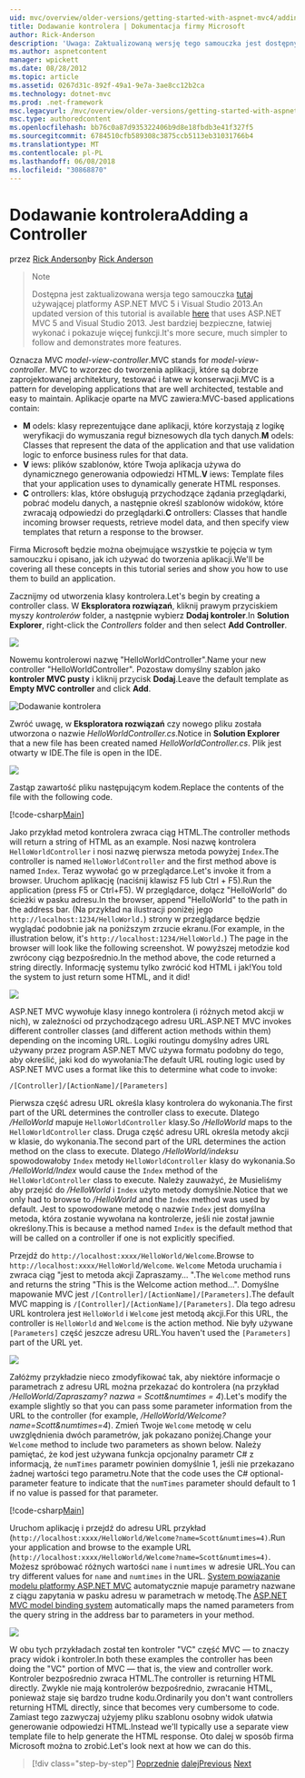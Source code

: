 ```yaml
---
uid: mvc/overview/older-versions/getting-started-with-aspnet-mvc4/adding-a-controller
title: Dodawanie kontrolera | Dokumentacja firmy Microsoft
author: Rick-Anderson
description: 'Uwaga: Zaktualizowaną wersję tego samouczka jest dostępnych tutaj używającej platformy ASP.NET MVC 5 i Visual Studio 2013. Jest bardziej bezpieczne, znacznie prostsza do wykonania i demonstracją...'
ms.author: aspnetcontent
manager: wpickett
ms.date: 08/28/2012
ms.topic: article
ms.assetid: 0267d31c-892f-49a1-9e7a-3ae8cc12b2ca
ms.technology: dotnet-mvc
ms.prod: .net-framework
msc.legacyurl: /mvc/overview/older-versions/getting-started-with-aspnet-mvc4/adding-a-controller
msc.type: authoredcontent
ms.openlocfilehash: bb76c0a87d935322406b9d8e18fbdb3e41f327f5
ms.sourcegitcommit: 6784510cfb589308c3875ccb5113eb31031766b4
ms.translationtype: MT
ms.contentlocale: pl-PL
ms.lasthandoff: 06/08/2018
ms.locfileid: "30868870"
---
```

<a name="adding-a-controller"></a><span data-ttu-id="23b9f-104">Dodawanie kontrolera</span><span class="sxs-lookup"><span data-stu-id="23b9f-104">Adding a Controller</span></span>
====================
<span data-ttu-id="23b9f-105">przez [Rick Anderson](https://github.com/Rick-Anderson)</span><span class="sxs-lookup"><span data-stu-id="23b9f-105">by [Rick Anderson](https://github.com/Rick-Anderson)</span></span>

> > [!NOTE]
> > <span data-ttu-id="23b9f-106">Dostępna jest zaktualizowana wersja tego samouczka [tutaj](../../getting-started/introduction/getting-started.md) używającej platformy ASP.NET MVC 5 i Visual Studio 2013.</span><span class="sxs-lookup"><span data-stu-id="23b9f-106">An updated version of this tutorial is available [here](../../getting-started/introduction/getting-started.md) that uses ASP.NET MVC 5 and Visual Studio 2013.</span></span> <span data-ttu-id="23b9f-107">Jest bardziej bezpieczne, łatwiej wykonać i pokazuje więcej funkcji.</span><span class="sxs-lookup"><span data-stu-id="23b9f-107">It's more secure, much simpler to follow and demonstrates more features.</span></span>


<span data-ttu-id="23b9f-108">Oznacza MVC *model-view-controller*.</span><span class="sxs-lookup"><span data-stu-id="23b9f-108">MVC stands for *model-view-controller*.</span></span> <span data-ttu-id="23b9f-109">MVC to wzorzec do tworzenia aplikacji, które są dobrze zaprojektowanej architektury, testować i łatwe w konserwacji.</span><span class="sxs-lookup"><span data-stu-id="23b9f-109">MVC is a pattern for developing applications that are well architected, testable and easy to maintain.</span></span> <span data-ttu-id="23b9f-110">Aplikacje oparte na MVC zawiera:</span><span class="sxs-lookup"><span data-stu-id="23b9f-110">MVC-based applications contain:</span></span>

- <span data-ttu-id="23b9f-111">**M** odels: klasy reprezentujące dane aplikacji, które korzystają z logikę weryfikacji do wymuszania reguł biznesowych dla tych danych.</span><span class="sxs-lookup"><span data-stu-id="23b9f-111">**M** odels: Classes that represent the data of the application and that use validation logic to enforce business rules for that data.</span></span>
- <span data-ttu-id="23b9f-112">**V** iews: plików szablonów, które Twoja aplikacja używa do dynamicznego generowania odpowiedzi HTML.</span><span class="sxs-lookup"><span data-stu-id="23b9f-112">**V** iews: Template files that your application uses to dynamically generate HTML responses.</span></span>
- <span data-ttu-id="23b9f-113">**C** ontrollers: klas, które obsługują przychodzące żądania przeglądarki, pobrać modelu danych, a następnie określ szablonów widoków, które zwracają odpowiedzi do przeglądarki.</span><span class="sxs-lookup"><span data-stu-id="23b9f-113">**C** ontrollers: Classes that handle incoming browser requests, retrieve model data, and then specify view templates that return a response to the browser.</span></span>

<span data-ttu-id="23b9f-114">Firma Microsoft będzie można obejmujące wszystkie te pojęcia w tym samouczku i opisano, jak ich używać do tworzenia aplikacji.</span><span class="sxs-lookup"><span data-stu-id="23b9f-114">We'll be covering all these concepts in this tutorial series and show you how to use them to build an application.</span></span>

<span data-ttu-id="23b9f-115">Zacznijmy od utworzenia klasy kontrolera.</span><span class="sxs-lookup"><span data-stu-id="23b9f-115">Let's begin by creating a controller class.</span></span> <span data-ttu-id="23b9f-116">W **Eksploratora rozwiązań**, kliknij prawym przyciskiem myszy *kontrolerów* folder, a następnie wybierz **Dodaj kontroler**.</span><span class="sxs-lookup"><span data-stu-id="23b9f-116">In **Solution Explorer**, right-click the *Controllers* folder and then select **Add Controller**.</span></span>

![](adding-a-controller/_static/image1.png)

<span data-ttu-id="23b9f-117">Nowemu kontrolerowi nazwę &quot;HelloWorldController&quot;.</span><span class="sxs-lookup"><span data-stu-id="23b9f-117">Name your new controller &quot;HelloWorldController&quot;.</span></span> <span data-ttu-id="23b9f-118">Pozostaw domyślny szablon jako **kontroler MVC pusty** i kliknij przycisk **Dodaj**.</span><span class="sxs-lookup"><span data-stu-id="23b9f-118">Leave the default template as **Empty MVC controller** and click **Add**.</span></span>

![Dodawanie kontrolera](adding-a-controller/_static/image2.png)

<span data-ttu-id="23b9f-120">Zwróć uwagę, w **Eksploratora rozwiązań** czy nowego pliku została utworzona o nazwie *HelloWorldController.cs*.</span><span class="sxs-lookup"><span data-stu-id="23b9f-120">Notice in **Solution Explorer** that a new file has been created named *HelloWorldController.cs*.</span></span> <span data-ttu-id="23b9f-121">Plik jest otwarty w IDE.</span><span class="sxs-lookup"><span data-stu-id="23b9f-121">The file is open in the IDE.</span></span>

![](adding-a-controller/_static/image3.png)

<span data-ttu-id="23b9f-122">Zastąp zawartość pliku następującym kodem.</span><span class="sxs-lookup"><span data-stu-id="23b9f-122">Replace the contents of the file with the following code.</span></span>

[!code-csharp[Main](adding-a-controller/samples/sample1.cs)]

<span data-ttu-id="23b9f-123">Jako przykład metod kontrolera zwraca ciąg HTML.</span><span class="sxs-lookup"><span data-stu-id="23b9f-123">The controller methods will return a string of HTML as an example.</span></span> <span data-ttu-id="23b9f-124">Nosi nazwę kontrolera `HelloWorldController` i nosi nazwę pierwsza metoda powyżej `Index`.</span><span class="sxs-lookup"><span data-stu-id="23b9f-124">The controller is named `HelloWorldController` and the first method above is named `Index`.</span></span> <span data-ttu-id="23b9f-125">Teraz wywołać go w przeglądarce.</span><span class="sxs-lookup"><span data-stu-id="23b9f-125">Let's invoke it from a browser.</span></span> <span data-ttu-id="23b9f-126">Uruchom aplikację (naciśnij klawisz F5 lub Ctrl + F5).</span><span class="sxs-lookup"><span data-stu-id="23b9f-126">Run the application (press F5 or Ctrl+F5).</span></span> <span data-ttu-id="23b9f-127">W przeglądarce, dołącz &quot;HelloWorld&quot; do ścieżki w pasku adresu.</span><span class="sxs-lookup"><span data-stu-id="23b9f-127">In the browser, append &quot;HelloWorld&quot; to the path in the address bar.</span></span> <span data-ttu-id="23b9f-128">(Na przykład na ilustracji poniżej jego `http://localhost:1234/HelloWorld.`) strony w przeglądarce będzie wyglądać podobnie jak na poniższym zrzucie ekranu.</span><span class="sxs-lookup"><span data-stu-id="23b9f-128">(For example, in the illustration below, it's `http://localhost:1234/HelloWorld.`) The page in the browser will look like the following screenshot.</span></span> <span data-ttu-id="23b9f-129">W powyższej metodzie kod zwrócony ciąg bezpośrednio.</span><span class="sxs-lookup"><span data-stu-id="23b9f-129">In the method above, the code returned a string directly.</span></span> <span data-ttu-id="23b9f-130">Informację systemu tylko zwrócić kod HTML i jak!</span><span class="sxs-lookup"><span data-stu-id="23b9f-130">You told the system to just return some HTML, and it did!</span></span>

![](adding-a-controller/_static/image4.png)

<span data-ttu-id="23b9f-131">ASP.NET MVC wywołuje klasy innego kontrolera (i różnych metod akcji w nich), w zależności od przychodzącego adresu URL.</span><span class="sxs-lookup"><span data-stu-id="23b9f-131">ASP.NET MVC invokes different controller classes (and different action methods within them) depending on the incoming URL.</span></span> <span data-ttu-id="23b9f-132">Logiki routingu domyślny adres URL używany przez program ASP.NET MVC używa formatu podobny do tego, aby określić, jaki kod do wywołania:</span><span class="sxs-lookup"><span data-stu-id="23b9f-132">The default URL routing logic used by ASP.NET MVC uses a format like this to determine what code to invoke:</span></span>

`/[Controller]/[ActionName]/[Parameters]`

<span data-ttu-id="23b9f-133">Pierwsza część adresu URL określa klasy kontrolera do wykonania.</span><span class="sxs-lookup"><span data-stu-id="23b9f-133">The first part of the URL determines the controller class to execute.</span></span> <span data-ttu-id="23b9f-134">Dlatego */HelloWorld* mapuje `HelloWorldController` klasy.</span><span class="sxs-lookup"><span data-stu-id="23b9f-134">So */HelloWorld* maps to the `HelloWorldController` class.</span></span> <span data-ttu-id="23b9f-135">Druga część adresu URL określa metody akcji w klasie, do wykonania.</span><span class="sxs-lookup"><span data-stu-id="23b9f-135">The second part of the URL determines the action method on the class to execute.</span></span> <span data-ttu-id="23b9f-136">Dlatego */HelloWorld/indeksu* spowodowałoby `Index` metody `HelloWorldController` klasy do wykonania.</span><span class="sxs-lookup"><span data-stu-id="23b9f-136">So */HelloWorld/Index* would cause the `Index` method of the `HelloWorldController` class to execute.</span></span> <span data-ttu-id="23b9f-137">Należy zauważyć, że Musieliśmy aby przejść do */HelloWorld* i `Index` użyto metody domyślnie.</span><span class="sxs-lookup"><span data-stu-id="23b9f-137">Notice that we only had to browse to */HelloWorld* and the `Index` method was used by default.</span></span> <span data-ttu-id="23b9f-138">Jest to spowodowane metodę o nazwie `Index` jest domyślna metoda, która zostanie wywołana na kontrolerze, jeśli nie został jawnie określony.</span><span class="sxs-lookup"><span data-stu-id="23b9f-138">This is because a method named `Index` is the default method that will be called on a controller if one is not explicitly specified.</span></span>

<span data-ttu-id="23b9f-139">Przejdź do `http://localhost:xxxx/HelloWorld/Welcome`.</span><span class="sxs-lookup"><span data-stu-id="23b9f-139">Browse to `http://localhost:xxxx/HelloWorld/Welcome`.</span></span> <span data-ttu-id="23b9f-140">`Welcome` Metoda uruchamia i zwraca ciąg &quot;jest to metoda akcji Zapraszamy... &quot;.</span><span class="sxs-lookup"><span data-stu-id="23b9f-140">The `Welcome` method runs and returns the string &quot;This is the Welcome action method...&quot;.</span></span> <span data-ttu-id="23b9f-141">Domyślne mapowanie MVC jest `/[Controller]/[ActionName]/[Parameters]`.</span><span class="sxs-lookup"><span data-stu-id="23b9f-141">The default MVC mapping is `/[Controller]/[ActionName]/[Parameters]`.</span></span> <span data-ttu-id="23b9f-142">Dla tego adresu URL kontrolera jest `HelloWorld` i `Welcome` jest metodą akcji.</span><span class="sxs-lookup"><span data-stu-id="23b9f-142">For this URL, the controller is `HelloWorld` and `Welcome` is the action method.</span></span> <span data-ttu-id="23b9f-143">Nie były używane `[Parameters]` część jeszcze adresu URL.</span><span class="sxs-lookup"><span data-stu-id="23b9f-143">You haven't used the `[Parameters]` part of the URL yet.</span></span>

![](adding-a-controller/_static/image5.png)

<span data-ttu-id="23b9f-144">Załóżmy przykładzie nieco zmodyfikować tak, aby niektóre informacje o parametrach z adresu URL można przekazać do kontrolera (na przykład */HelloWorld/Zapraszamy? nazwa = Scott&amp;numtimes = 4*).</span><span class="sxs-lookup"><span data-stu-id="23b9f-144">Let's modify the example slightly so that you can pass some parameter information from the URL to the controller (for example, */HelloWorld/Welcome?name=Scott&amp;numtimes=4*).</span></span> <span data-ttu-id="23b9f-145">Zmień Twoje `Welcome` metodę w celu uwzględnienia dwóch parametrów, jak pokazano poniżej.</span><span class="sxs-lookup"><span data-stu-id="23b9f-145">Change your `Welcome` method to include two parameters as shown below.</span></span> <span data-ttu-id="23b9f-146">Należy pamiętać, że kod jest używana funkcja opcjonalny parametr C# z informacją, że `numTimes` parametr powinien domyślnie 1, jeśli nie przekazano żadnej wartości tego parametru.</span><span class="sxs-lookup"><span data-stu-id="23b9f-146">Note that the code uses the C# optional-parameter feature to indicate that the `numTimes` parameter should default to 1 if no value is passed for that parameter.</span></span>

[!code-csharp[Main](adding-a-controller/samples/sample2.cs)]

<span data-ttu-id="23b9f-147">Uruchom aplikację i przejdź do adresu URL przykład (`http://localhost:xxxx/HelloWorld/Welcome?name=Scott&numtimes=4)`.</span><span class="sxs-lookup"><span data-stu-id="23b9f-147">Run your application and browse to the example URL (`http://localhost:xxxx/HelloWorld/Welcome?name=Scott&numtimes=4)`.</span></span> <span data-ttu-id="23b9f-148">Możesz spróbować różnych wartości `name` i `numtimes` w adresie URL.</span><span class="sxs-lookup"><span data-stu-id="23b9f-148">You can try different values for `name` and `numtimes` in the URL.</span></span> <span data-ttu-id="23b9f-149">[System powiązanie modelu platformy ASP.NET MVC](http://odetocode.com/Blogs/scott/archive/2009/04/27/6-tips-for-asp-net-mvc-model-binding.aspx) automatycznie mapuje parametry nazwane z ciągu zapytania w pasku adresu w parametrach w metodę.</span><span class="sxs-lookup"><span data-stu-id="23b9f-149">The [ASP.NET MVC model binding system](http://odetocode.com/Blogs/scott/archive/2009/04/27/6-tips-for-asp-net-mvc-model-binding.aspx) automatically maps the named parameters from the query string in the address bar to parameters in your method.</span></span>

![](adding-a-controller/_static/image6.png)

<span data-ttu-id="23b9f-150">W obu tych przykładach został ten kontroler &quot;VC&quot; część MVC — to znaczy pracy widok i kontroler.</span><span class="sxs-lookup"><span data-stu-id="23b9f-150">In both these examples the controller has been doing the &quot;VC&quot; portion of MVC — that is, the view and controller work.</span></span> <span data-ttu-id="23b9f-151">Kontroler bezpośrednio zwraca HTML.</span><span class="sxs-lookup"><span data-stu-id="23b9f-151">The controller is returning HTML directly.</span></span> <span data-ttu-id="23b9f-152">Zwykle nie mają kontrolerów bezpośrednio, zwracanie HTML, ponieważ staje się bardzo trudne kodu.</span><span class="sxs-lookup"><span data-stu-id="23b9f-152">Ordinarily you don't want controllers returning HTML directly, since that becomes very cumbersome to code.</span></span> <span data-ttu-id="23b9f-153">Zamiast tego zazwyczaj użyjemy pliku szablonu osobny widok ułatwia generowanie odpowiedzi HTML.</span><span class="sxs-lookup"><span data-stu-id="23b9f-153">Instead we'll typically use a separate view template file to help generate the HTML response.</span></span> <span data-ttu-id="23b9f-154">Oto dalej w sposób firma Microsoft można to zrobić.</span><span class="sxs-lookup"><span data-stu-id="23b9f-154">Let's look next at how we can do this.</span></span>

> [!div class="step-by-step"]
> <span data-ttu-id="23b9f-155">[Poprzednie](intro-to-aspnet-mvc-4.md)
> [dalej](adding-a-view.md)</span><span class="sxs-lookup"><span data-stu-id="23b9f-155">[Previous](intro-to-aspnet-mvc-4.md)
[Next](adding-a-view.md)</span></span>
